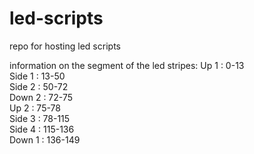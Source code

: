 # led-scripts
repo for hosting led scripts

information on the segment of the led stripes:
Up 1 : 0-13  
Side 1 : 13-50  
Side 2 : 50-72  
Down 2 : 72-75  
Up 2 : 75-78  
Side 3 : 78-115  
Side 4 : 115-136  
Down 1 : 136-149  
